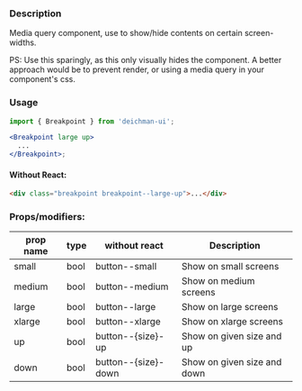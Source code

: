 ### Description

Media query component, use to show/hide contents on certain screen-widths.

PS: Use this sparingly, as this only visually hides the component. A better approach would be to prevent render, or using a media query in your component's css.

### Usage

```jsx
import { Breakpoint } from 'deichman-ui';

<Breakpoint large up>
  ...
</Breakpoint>;
```

#### Without React:

```html
<div class="breakpoint breakpoint--large-up">...</div>
```

### Props/modifiers:

| prop name | type | without react       | Description                 |
| --------- | ---- | ------------------- | --------------------------- |
| small     | bool | button--small       | Show on small screens       |
| medium    | bool | button--medium      | Show on medium screens      |
| large     | bool | button--large       | Show on large screens       |
| xlarge    | bool | button--xlarge      | Show on xlarge screens      |
| up        | bool | button--{size}-up   | Show on given size and up   |
| down      | bool | button--{size}-down | Show on given size and down |
